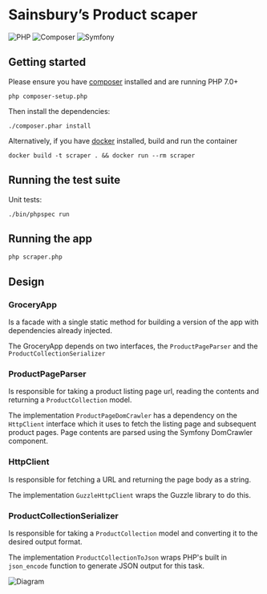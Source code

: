 # Sainsbury’s Product scaper

![PHP](https://raw.githubusercontent.com/T1st3/vendor-icons/master/dist/64x64/php.png)
![Composer](https://raw.githubusercontent.com/T1st3/vendor-icons/master/dist/64x64/composer.png)
![Symfony](https://raw.githubusercontent.com/T1st3/vendor-icons/master/dist/64x64/symfony.png)

## Getting started

Please ensure you have [composer](https://getcomposer.org/) installed and are running PHP 7.0+

```
php composer-setup.php
```

Then install the dependencies:

```
./composer.phar install
```

Alternatively, if you have [docker](https://www.docker.com/) installed, build and run the container

```
docker build -t scraper . && docker run --rm scraper
```

## Running the test suite

Unit tests:

```
./bin/phpspec run
```

## Running the app

```
php scraper.php
```

## Design

### GroceryApp

Is a facade with a single static method for building a version of the app with dependencies already injected.

The GroceryApp depends on two interfaces, the `ProductPageParser` and the `ProductCollectionSerializer`

### ProductPageParser

Is responsible for taking a product listing page url, reading the contents and returning a `ProductCollection` model.

The implementation `ProductPageDomCrawler` has a dependency on the `HttpClient` interface which it uses to fetch
the listing page and subsequent product pages. Page contents are parsed using the Symfony DomCrawler component.

### HttpClient

Is responsible for fetching a URL and returning the page body as a string.

The implementation `GuzzleHttpClient` wraps the Guzzle library to do this.

### ProductCollectionSerializer

Is responsible for taking a `ProductCollection` model and converting it to the desired output format.

The implementation `ProductCollectionToJson` wraps PHP's built in `json_encode` function to generate
JSON output for this task.

![Diagram](https://bitbucket.org/gazj/sainsburys-scraper/raw/master/diagram.png)
